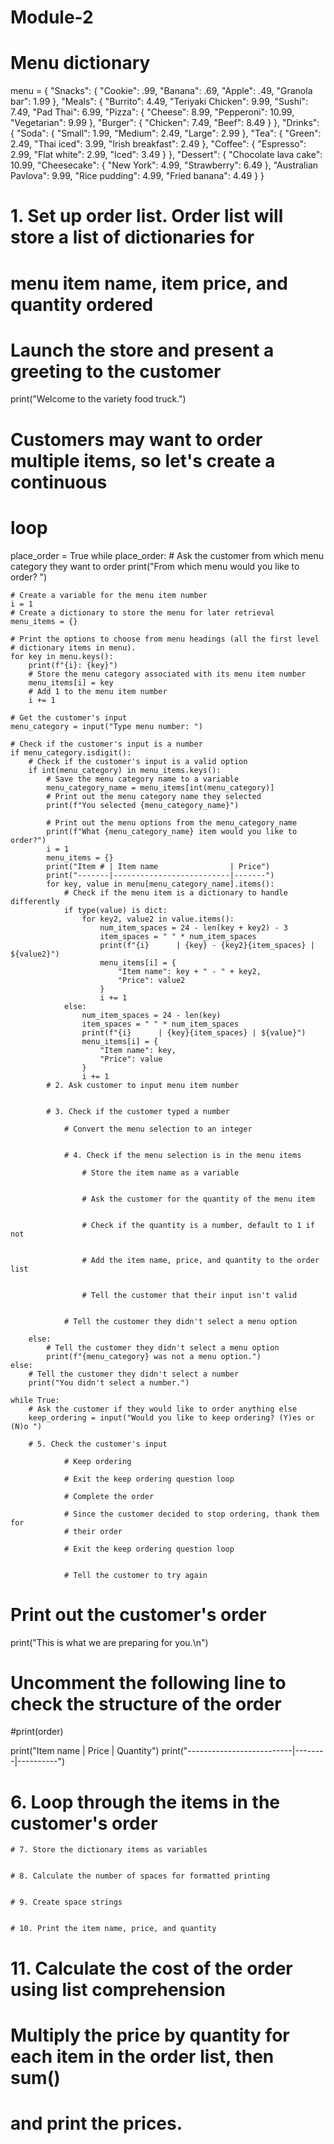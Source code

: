 # Module-2
# Menu dictionary
menu = {
    "Snacks": {
        "Cookie": .99,
        "Banana": .69,
        "Apple": .49,
        "Granola bar": 1.99
    },
    "Meals": {
        "Burrito": 4.49,
        "Teriyaki Chicken": 9.99,
        "Sushi": 7.49,
        "Pad Thai": 6.99,
        "Pizza": {
            "Cheese": 8.99,
            "Pepperoni": 10.99,
            "Vegetarian": 9.99
        },
        "Burger": {
            "Chicken": 7.49,
            "Beef": 8.49
        }
    },
    "Drinks": {
        "Soda": {
            "Small": 1.99,
            "Medium": 2.49,
            "Large": 2.99
        },
        "Tea": {
            "Green": 2.49,
            "Thai iced": 3.99,
            "Irish breakfast": 2.49
        },
        "Coffee": {
            "Espresso": 2.99,
            "Flat white": 2.99,
            "Iced": 3.49
        }
    },
    "Dessert": {
        "Chocolate lava cake": 10.99,
        "Cheesecake": {
            "New York": 4.99,
            "Strawberry": 6.49
        },
        "Australian Pavlova": 9.99,
        "Rice pudding": 4.99,
        "Fried banana": 4.49
    }
}

# 1. Set up order list. Order list will store a list of dictionaries for
# menu item name, item price, and quantity ordered


# Launch the store and present a greeting to the customer
print("Welcome to the variety food truck.")

# Customers may want to order multiple items, so let's create a continuous
# loop
place_order = True
while place_order:
    # Ask the customer from which menu category they want to order
    print("From which menu would you like to order? ")

    # Create a variable for the menu item number
    i = 1
    # Create a dictionary to store the menu for later retrieval
    menu_items = {}

    # Print the options to choose from menu headings (all the first level
    # dictionary items in menu).
    for key in menu.keys():
        print(f"{i}: {key}")
        # Store the menu category associated with its menu item number
        menu_items[i] = key
        # Add 1 to the menu item number
        i += 1

    # Get the customer's input
    menu_category = input("Type menu number: ")

    # Check if the customer's input is a number
    if menu_category.isdigit():
        # Check if the customer's input is a valid option
        if int(menu_category) in menu_items.keys():
            # Save the menu category name to a variable
            menu_category_name = menu_items[int(menu_category)]
            # Print out the menu category name they selected
            print(f"You selected {menu_category_name}")

            # Print out the menu options from the menu_category_name
            print(f"What {menu_category_name} item would you like to order?")
            i = 1
            menu_items = {}
            print("Item # | Item name                | Price")
            print("-------|--------------------------|-------")
            for key, value in menu[menu_category_name].items():
                # Check if the menu item is a dictionary to handle differently
                if type(value) is dict:
                    for key2, value2 in value.items():
                        num_item_spaces = 24 - len(key + key2) - 3
                        item_spaces = " " * num_item_spaces
                        print(f"{i}      | {key} - {key2}{item_spaces} | ${value2}")
                        menu_items[i] = {
                            "Item name": key + " - " + key2,
                            "Price": value2
                        }
                        i += 1
                else:
                    num_item_spaces = 24 - len(key)
                    item_spaces = " " * num_item_spaces
                    print(f"{i}      | {key}{item_spaces} | ${value}")
                    menu_items[i] = {
                        "Item name": key,
                        "Price": value
                    }
                    i += 1
            # 2. Ask customer to input menu item number


            # 3. Check if the customer typed a number

                # Convert the menu selection to an integer


                # 4. Check if the menu selection is in the menu items

                    # Store the item name as a variable


                    # Ask the customer for the quantity of the menu item


                    # Check if the quantity is a number, default to 1 if not


                    # Add the item name, price, and quantity to the order list


                    # Tell the customer that their input isn't valid


                # Tell the customer they didn't select a menu option

        else:
            # Tell the customer they didn't select a menu option
            print(f"{menu_category} was not a menu option.")
    else:
        # Tell the customer they didn't select a number
        print("You didn't select a number.")

    while True:
        # Ask the customer if they would like to order anything else
        keep_ordering = input("Would you like to keep ordering? (Y)es or (N)o ")

        # 5. Check the customer's input

                # Keep ordering

                # Exit the keep ordering question loop

                # Complete the order

                # Since the customer decided to stop ordering, thank them for
                # their order

                # Exit the keep ordering question loop


                # Tell the customer to try again


# Print out the customer's order
print("This is what we are preparing for you.\n")

# Uncomment the following line to check the structure of the order
#print(order)

print("Item name                 | Price  | Quantity")
print("--------------------------|--------|----------")

# 6. Loop through the items in the customer's order

    # 7. Store the dictionary items as variables


    # 8. Calculate the number of spaces for formatted printing


    # 9. Create space strings


    # 10. Print the item name, price, and quantity


# 11. Calculate the cost of the order using list comprehension
# Multiply the price by quantity for each item in the order list, then sum()
# and print the prices.
